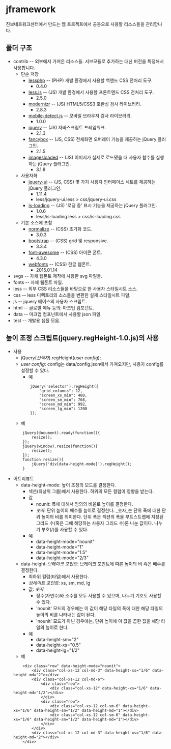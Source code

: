 jframework
==========

진보네트워크센터에서 만드는 웹 프로젝트에서 공동으로 사용할 리소스들을 관리합니다.

폴더 구조
---------

* contrib -- 외부에서 가져온 리소스들. 서브모듈로 추가하는 대신 버전을 특정해서 사용합니다.
	* 단순 저장
		* [lessphp](http://leafo.net/lessphp/) -- (PHP) 개발 환경에서 사용할 백엔드 CSS 전처리 도구.
			* 0.4.0
		* [less.js](http://lesscss.org) -- (JS) 개발 환경에서 사용할 프론트엔드 CSS 전처리 도구.
			* 2.5.0
		* [modernizr](http://modernizr.com) -- (JS) HTML5/CSS3 호환성 검사 라이브러리.
			* 2.8.3
		* [mobile-detect.js](http://hgoebl.github.io/mobile-detect.js/) -- 모바일 브라우저 검사 라이브러리.
			* 1.0.0
		* [jquery](http://jquery.com) -- (JS) 자바스크립트 프레임워크.
			* 2.1.3
		* [fancybox](http://fancyapps.com) -- (JS, CSS) 전체화면 오버레이 기능을 제공하는 jQuery 플러그인.
			* 2.1.5
		* [imagesloaded]() -- (JS) 이미지가 실제로 로드됐을 때 사용자 함수를 실행하는 jQuery 플러그인.
			* 3.1.8
	* 사용자화
		* [jquery-ui](http://jqueryui.com) -- (JS, CSS) 몇 가지 사용자 인터페이스 세트를 제공하는 jQuery 플러그인.
			* 1.11.4
			* less/jquery-ui.less > css/jquery-ui.css
		* [is-loading]() -- (JS) '로딩 중' 표시 기능을 제공하는 jQuery 플러그인.
			* 1.0.6
			* less/is-loading.less > css/is-loading.css
	* 기본 소스에 포함	
		* [normalize](https://github.com/necolas/normalize.css) -- (CSS) 초기화 코드.
			* 3.0.3
		* [bootstrap](https://github.com/twbs/bootstrap) -- (CSS) grid 및 responsive.
			* 3.3.4
		* [font-awesome](https://github.com/FortAwesome/Font-Awesome) -- (CSS) 아이콘 폰트.
			* 4.3.0
		* [webfonts](https://github.com/singihae/Webfonts) -- (CSS) 한글 웹폰트.
			* 2015.01.14
* svgs -- 자체 웹폰트 제작에 사용한 svg 파일들.
* fonts -- 자체 웹폰트 파일.
* less -- 외부 CSS 리소스들을 바탕으로 한 사용자 스타일시트 소스.
* css -- less 디렉토리의 소스들을 변환한 실제 스타일시트 파일.
* js -- jquery 베이스의 사용자 스크립트.
* html -- 글로벌 메뉴 등의: 마크업 컴포넌트.
* data -- 마크업 컴포넌트에서 사용할 json 파일.
* test -- 개발용 샘플 모음.

높이 조정 스크립트(jquery.regHeight-1.0.js)의 사용
------------------------------
* 사용
	* jQuery(_선택자_).regHeight(_user config_);
	* _user config_: config는 data/config.json에서 가져오지만, 사용자 config를 설정할 수 있다.
		* 예
		```{.javascript}
			jQuery('selector').regHeight({
				"grid_columns": 12,
				"screen_xs_min": 480,
				"screen_sm_min": 768,
				"screen_md_min": 992,
				"screen_lg_min": 1200 
			});
		```
	* 예
	```{.javascript}
		jQuery(document).ready(function(){
			resize();
		});
		jQuery(window).resize(function(){
			resize();
		});
		function resize(){
			jQuery('div[data-height-mode]').regHeight();
		}
	```
* 어트리뷰트
	* data-height-mode: 높이 조정의 모드를 결정한다.
		* 섹션(최상위 그룹)에서 사용한다. 하위의 모든 컬럼이 영향을 받는다.
		* 값
			* nounit: 폭에 대해서 임의의 비율로 높이를 결정한다.
			* _숫자_: 단위 높이의 배수를 높이로 결정한다. _숫자_는 단위 폭에 대한 단위 높이의 비를 의미한다. 단위 폭은 섹션의 폭을 부트스트랩에 지정된 그리드 수(혹은 그에 해당하는 사용자 그리드 수)론 나눈 값이다. 나누기 부호(/)를 사용할 수 있다.
		* 예
			* data-height-mode="nounit"
			* data-height-mode="1"
			* data-height-mode="1.5"
			* data-height-mode="2/3"
	* data-height-_브레이크 포인트_: 브레이크 포인트에 따른 높이의 비 혹은 배수를 결정한다.
		* 최하위 컬럼(타일)에서 사용한다.
		* _브레이트 포인트_: xs, sm, md, lg
		* 값: _숫자_
			* 정수(자연수)와 소수를 모두 사용할 수 있으며, 나누기 기호도 사용할 수 있다.
			* 'nounit' 모드의 경우에는 이 값이 해당 타일의 폭에 대한 해당 타일의 높이의 비를 나타내는 값이 된다.
			* 'nounit' 모드가 아닌 경우에는, 단위 높이에 이 값을 곱한 값을 해당 타일의 높이로 한다.
		* 예
			* data-height-sm="2"
			* data-height-xs="0.5"
			* data-height-lg="1/2"
	* 예
	```{.html}
		<div class="row" data-height-mode="nounit">
			<div class="col-xs-12 col-md-3" data-height-xs="1/6" data-height-md="2"></div>
			<div class="col-xs-12 col-md-6">
				<div class="row">
					<div class="col-xs-12" data-height-xs="1/6" data-height-md="1/2"></div>
				</div>
				<div class="row">
					<div class="col-xs-12 col-sm-6" data-height-xs="1/6" data-height-sm="1/2" data-height-md="1"></div>
					<div class="col-xs-12 col-sm-6" data-height-xs="1/6" data-height-sm="1/2" data-height-md="1"></div>
				</div>
			</div>
			<div class="col-xs-12 col-md-3" data-height-xs="1/6" data-height-md="2"></div>
		</div>
	```
